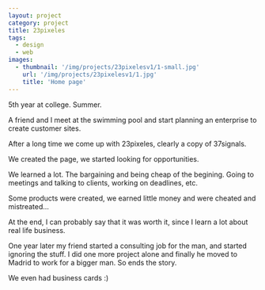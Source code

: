 ```yaml
---
layout: project
category: project
title: 23pixeles
tags:
  - design
  - web
images:
  - thumbnail: '/img/projects/23pixelesv1/1-small.jpg'
    url: '/img/projects/23pixelesv1/1.jpg'
    title: 'Home page'
---
```


5th year at college. Summer.

A friend and I meet at the swimming pool and start planning an enterprise to
create customer sites.

After a long time we come up with 23pixeles, clearly a copy of 37signals.

We created the page, we started looking for opportunities.

We learned a lot. The bargaining and being cheap of the begining. Going to meetings
and talking to clients, working on deadlines, etc.

Some products were created, we earned little money and were cheated and
mistreated... 

At the end, I can probably say that it was worth it, since
I learn a lot about real life business.

One year later my friend started a consulting job for the man, and started
ignoring the stuff. I did one more project alone and finally he moved to Madrid
to work for a bigger man. So ends the story.

We even had business cards :)

